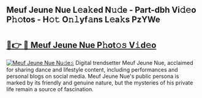 ## Meuf Jeune Nue L𝚎a𝚔ed N𝚞𝚍e - Part-dbh Vi𝚍𝚎o P𝚑𝚘tos - H𝚘𝚝 O𝚗𝚕yf𝚊ns L𝚎a𝚔s PzYWe

# <h2><a href="http://kfd4a9x.oniu.top/?m=Meuf+Jeune+Nue">🔗👉 🔴 Meuf Jeune Nue P𝚑ot𝚘𝚜 V𝚒d𝚎o</a></h2>

[![Meuf Jeune Nue Nu𝚍e𝚜](https://i.imgur.com/0qMVB7G.gif)](http://kfd4a9x.oniu.top/?m=Meuf+Jeune+Nue)
Digital trendsetter Meuf Jeune Nue, acclaimed for sharing dance and lifestyle content, including performances and personal blogs on social media. Meuf Jeune Nue's public persona is marked by its friendly and genuine nature, but the mysteries of his private life remain a source of fascination.  
